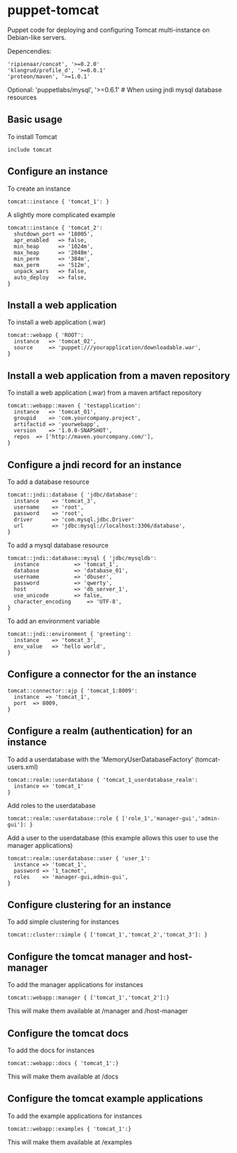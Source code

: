 puppet-tomcat
=============

Puppet code for deploying and configuring Tomcat multi-instance on Debian-like servers.

Depencendies:

    'ripienaar/concat', '>=0.2.0'
    'klangrud/profile_d', '>=0.0.1'
    'proteon/maven', '>=1.0.1'
    
Optional:
	'puppetlabs/mysql',  '>=0.6.1' # When using jndi mysql database resources

Basic usage
-------------------------
To install Tomcat

    include tomcat

Configure an instance
-------------------------
To create an instance

    tomcat::instance { 'tomcat_1': }

A slightly more complicated example

    tomcat::instance { 'tomcat_2':
      shutdown_port => '18005',
      apr_enabled   => false,
      min_heap      => '1024m',
      max_heap      => '2048m',
      min_perm      => '384m',
      max_perm      => '512m',
      unpack_wars   => false,
      auto_deploy   => false,
    }
    
Install a web application
-------------------------
To install a web application (.war)

    tomcat::webapp { 'ROOT': 
      instance   => 'tomcat_02',
      source	 => 'puppet:///yourapplication/downloadable.war',
    }

Install a web application from a maven repository
-------------------------
To install a web application (.war) from a maven artifact repository
    
    tomcat::webapp::maven { 'testapplication': 
      instance   => 'tomcat_01',
      groupid    => 'com.yourcompany.project',
      artifactid => 'yourwebapp',
      version    => '1.0.0-SNAPSHOT',
      repos	 => ['http://maven.yourcompany.com/'],
    }

Configure a jndi record for an instance
-------------------------
To add a database resource

    tomcat::jndi::database { 'jdbc/database':
      instance    => 'tomcat_3',
      username    => 'root',
      password    => 'root',
      driver      => 'com.mysql.jdbc.Driver'
      url         => 'jdbc:mysql://localhost:3306/database',
    }
    
To add a mysql database resource 

    tomcat::jndi::database::mysql { 'jdbc/mysqldb':
      instance    		 => 'tomcat_1',
      database	  		 => 'database_01',
      username	  		 => 'dbuser',
      password	  		 => 'qwerty',
      host        		 => 'db_server_1',
      use_unicode 		 => false,
      character_encoding 	 => 'UTF-8',
    }
    
To add an environment variable 

    tomcat::jndi::environment { 'greeting':
      instance    => 'tomcat_3',
      env_value   => 'hello world',
    }

Configure a connector for the an instance
-------------------------

    tomcat::connector::ajp { 'tomcat_1:8009':
      instance	=> 'tomcat_1',
      port 	=> 8009,
    }

Configure a realm (authentication) for an instance
-------------------------
To add a userdatabase with the 'MemoryUserDatabaseFactory' (tomcat-users.xml)

    tomcat::realm::userdatabase { 'tomcat_1_userdatabase_realm':
      instance => 'tomcat_1'
    }

Add roles to the userdatabase

    tomcat::realm::userdatabase::role { ['role_1','manager-gui','admin-gui']: }

Add a user to the userdatabase (this example allows this user to use the manager applications)

    tomcat::realm::userdatabase::user { 'user_1':
      instance => 'tomcat_1',
      password => '1_tacmot',
      roles    => 'manager-gui,admin-gui',
    }

Configure clustering for an instance
-------------------------
To add simple clustering for instances

    tomcat::cluster::simple { ['tomcat_1','tomcat_2','tomcat_3']: }

Configure the tomcat manager and host-manager
-------------------------
To add the manager applications for instances

    tomcat::webapp::manager { ['tomcat_1','tomcat_2']:}

This will make them available at /manager and /host-manager
    
Configure the tomcat docs
-------------------------
To add the docs for instances

    tomcat::webapp::docs { 'tomcat_1':}

This will make them available at /docs

Configure the tomcat example applications
-------------------------
To add the example applications for instances

    tomcat::webapp::examples { 'tomcat_1':}

This will make them available at /examples
